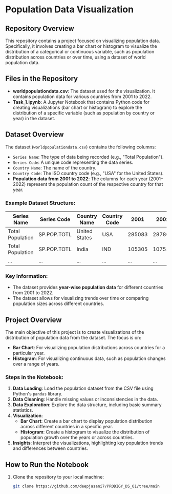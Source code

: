 # Population Data Visualization

## Repository Overview
This repository contains a project focused on visualizing population data. Specifically, it involves creating a bar chart or histogram to visualize the distribution of a categorical or continuous variable, such as population distribution across countries or over time, using a dataset of world population data.

## Files in the Repository
- **worldpopulationdata.csv**: The dataset used for the visualization. It contains population data for various countries from 2001 to 2022.
- **Task_1.ipynb**: A Jupyter Notebook that contains Python code for creating visualizations (bar chart or histogram) to explore the distribution of a specific variable (such as population by country or year) in the dataset.

## Dataset Overview
The dataset (`worldpopulationdata.csv`) contains the following columns:
- `Series Name`: The type of data being recorded (e.g., "Total Population").
- `Series Code`: A unique code representing the data series.
- `Country Name`: The name of the country.
- `Country Code`: The ISO country code (e.g., "USA" for the United States).
- **Population data from 2001 to 2022**: The columns for each year (2001–2022) represent the population count of the respective country for that year.

### Example Dataset Structure:
| Series Name      | Series Code | Country Name | Country Code | 2001   | 2002   | ... | 2022   |
|------------------|-------------|--------------|--------------|--------|--------|-----|--------|
| Total Population | SP.POP.TOTL | United States| USA          | 285083 | 287803 | ... | 332403 |
| Total Population | SP.POP.TOTL | India        | IND          | 105305 | 107551 | ... | 140663 |
| ...              | ...         | ...          | ...          | ...    | ...    | ... | ...    |

### Key Information:
- The dataset provides **year-wise population data** for different countries from 2001 to 2022.
- The dataset allows for visualizing trends over time or comparing population sizes across different countries.

## Project Overview
The main objective of this project is to create visualizations of the distribution of population data from the dataset. The focus is on:
- **Bar Chart**: For visualizing population distributions across countries for a particular year.
- **Histogram**: For visualizing continuous data, such as population changes over a range of years.

### Steps in the Notebook:
1. **Data Loading**: Load the population dataset from the CSV file using Python's `pandas` library.
2. **Data Cleaning**: Handle missing values or inconsistencies in the data.
3. **Data Exploration**: Explore the data structure, including basic summary statistics.
4. **Visualization**:
   - **Bar Chart**: Create a bar chart to display population distribution across different countries in a specific year.
   - **Histogram**: Create a histogram to visualize the distribution of population growth over the years or across countries.
5. **Insights**: Interpret the visualizations, highlighting key population trends and differences between countries.

## How to Run the Notebook
1. Clone the repository to your local machine:
   ```bash
   git clone https://github.com/deepjasani7/PRODIGY_DS_01/tree/main
